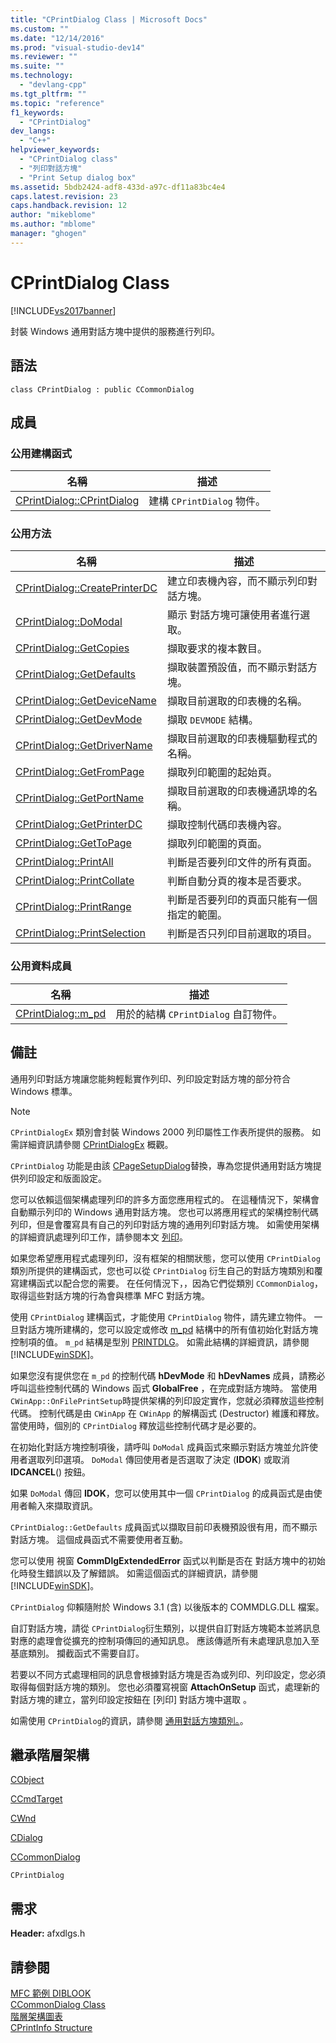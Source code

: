 ```yaml
---
title: "CPrintDialog Class | Microsoft Docs"
ms.custom: ""
ms.date: "12/14/2016"
ms.prod: "visual-studio-dev14"
ms.reviewer: ""
ms.suite: ""
ms.technology: 
  - "devlang-cpp"
ms.tgt_pltfrm: ""
ms.topic: "reference"
f1_keywords: 
  - "CPrintDialog"
dev_langs: 
  - "C++"
helpviewer_keywords: 
  - "CPrintDialog class"
  - "列印對話方塊"
  - "Print Setup dialog box"
ms.assetid: 5bdb2424-adf8-433d-a97c-df11a83bc4e4
caps.latest.revision: 23
caps.handback.revision: 12
author: "mikeblome"
ms.author: "mblome"
manager: "ghogen"
---
```

# CPrintDialog Class
[!INCLUDE[vs2017banner](../../assembler/inline/includes/vs2017banner.md)]

封裝 Windows 通用對話方塊中提供的服務進行列印。  
  
## 語法  
  
```  
class CPrintDialog : public CCommonDialog  
```  
  
## 成員  
  
### 公用建構函式  
  
|名稱|描述|  
|--------|--------|  
|[CPrintDialog::CPrintDialog](../Topic/CPrintDialog::CPrintDialog.md)|建構 `CPrintDialog` 物件。|  
  
### 公用方法  
  
|名稱|描述|  
|--------|--------|  
|[CPrintDialog::CreatePrinterDC](../Topic/CPrintDialog::CreatePrinterDC.md)|建立印表機內容，而不顯示列印對話方塊。|  
|[CPrintDialog::DoModal](../Topic/CPrintDialog::DoModal.md)|顯示  對話方塊可讓使用者進行選取。|  
|[CPrintDialog::GetCopies](../Topic/CPrintDialog::GetCopies.md)|擷取要求的複本數目。|  
|[CPrintDialog::GetDefaults](../Topic/CPrintDialog::GetDefaults.md)|擷取裝置預設值，而不顯示對話方塊。|  
|[CPrintDialog::GetDeviceName](../Topic/CPrintDialog::GetDeviceName.md)|擷取目前選取的印表機的名稱。|  
|[CPrintDialog::GetDevMode](../Topic/CPrintDialog::GetDevMode.md)|擷取 `DEVMODE` 結構。|  
|[CPrintDialog::GetDriverName](../Topic/CPrintDialog::GetDriverName.md)|擷取目前選取的印表機驅動程式的名稱。|  
|[CPrintDialog::GetFromPage](../Topic/CPrintDialog::GetFromPage.md)|擷取列印範圍的起始頁。|  
|[CPrintDialog::GetPortName](../Topic/CPrintDialog::GetPortName.md)|擷取目前選取的印表機通訊埠的名稱。|  
|[CPrintDialog::GetPrinterDC](../Topic/CPrintDialog::GetPrinterDC.md)|擷取控制代碼印表機內容。|  
|[CPrintDialog::GetToPage](../Topic/CPrintDialog::GetToPage.md)|擷取列印範圍的頁面。|  
|[CPrintDialog::PrintAll](../Topic/CPrintDialog::PrintAll.md)|判斷是否要列印文件的所有頁面。|  
|[CPrintDialog::PrintCollate](../Topic/CPrintDialog::PrintCollate.md)|判斷自動分頁的複本是否要求。|  
|[CPrintDialog::PrintRange](../Topic/CPrintDialog::PrintRange.md)|判斷是否要列印的頁面只能有一個指定的範圍。|  
|[CPrintDialog::PrintSelection](../Topic/CPrintDialog::PrintSelection.md)|判斷是否只列印目前選取的項目。|  
  
### 公用資料成員  
  
|名稱|描述|  
|--------|--------|  
|[CPrintDialog::m\_pd](../Topic/CPrintDialog::m_pd.md)|用於的結構 `CPrintDialog` 自訂物件。|  
  
## 備註  
 通用列印對話方塊讓您能夠輕鬆實作列印、列印設定對話方塊的部分符合 Windows 標準。  
  
> [!NOTE]
>  `CPrintDialogEx` 類別會封裝 Windows 2000 列印屬性工作表所提供的服務。  如需詳細資訊請參閱 [CPrintDialogEx](../../mfc/reference/cprintdialogex-class.md) 概觀。  
  
 `CPrintDialog` 功能是由該 [CPageSetupDialog](../../mfc/reference/cpagesetupdialog-class.md)替換，專為您提供通用對話方塊提供列印設定和版面設定。  
  
 您可以依賴這個架構處理列印的許多方面您應用程式的。  在這種情況下，架構會自動顯示列印的 Windows 通用對話方塊。  您也可以將應用程式的架構控制代碼列印，但是會覆寫具有自己的列印對話方塊的通用列印對話方塊。  如需使用架構的詳細資訊處理列印工作，請參閱本文 [列印](../../mfc/printing.md)。  
  
 如果您希望應用程式處理列印，沒有框架的相關狀態，您可以使用 `CPrintDialog` 類別所提供的建構函式，您也可以從 `CPrintDialog` 衍生自己的對話方塊類別和覆寫建構函式以配合您的需要。  在任何情況下，，因為它們從類別 `CCommonDialog`，取得這些對話方塊的行為會與標準 MFC 對話方塊。  
  
 使用 `CPrintDialog` 建構函式，才能使用 `CPrintDialog` 物件，請先建立物件。  一旦對話方塊所建構的，您可以設定或修改 [m\_pd](../Topic/CPrintDialog::m_pd.md) 結構中的所有值初始化對話方塊控制項的值。  `m_pd` 結構是型別 [PRINTDLG](http://msdn.microsoft.com/library/windows/desktop/ms646843)。  如需此結構的詳細資訊，請參閱 [!INCLUDE[winSDK](../../atl/includes/winsdk_md.md)]。  
  
 如果您沒有提供您在 `m_pd` 的控制代碼 **hDevMode** 和 **hDevNames** 成員，請務必呼叫這些控制代碼的 Windows 函式 **GlobalFree** ，在完成對話方塊時。  當使用 `CWinApp::OnFilePrintSetup`時提供架構的列印設定實作，您就必須釋放這些控制代碼。  控制代碼是由 `CWinApp` 在 `CWinApp` 的解構函式 \(Destructor\) 維護和釋放。  當使用時，個別的 `CPrintDialog` 釋放這些控制代碼才是必要的。  
  
 在初始化對話方塊控制項後，請呼叫 `DoModal` 成員函式來顯示對話方塊並允許使用者選取列印選項。  `DoModal` 傳回使用者是否選取了決定 \(**IDOK**\) 或取消**IDCANCEL**\(\) 按鈕。  
  
 如果 `DoModal` 傳回 **IDOK**，您可以使用其中一個 `CPrintDialog` 的成員函式是由使用者輸入來擷取資訊。  
  
 `CPrintDialog::GetDefaults` 成員函式以擷取目前印表機預設很有用，而不顯示對話方塊。  這個成員函式不需要使用者互動。  
  
 您可以使用  視窗 **CommDlgExtendedError** 函式以判斷是否在  對話方塊中的初始化時發生錯誤以及了解錯誤。  如需這個函式的詳細資訊，請參閱 [!INCLUDE[winSDK](../../atl/includes/winsdk_md.md)]。  
  
 `CPrintDialog` 仰賴隨附於 Windows 3.1 \(含\) 以後版本的 COMMDLG.DLL 檔案。  
  
 自訂對話方塊，請從 `CPrintDialog`衍生類別，以提供自訂對話方塊範本並將訊息對應的處理會從擴充的控制項傳回的通知訊息。  應該傳遞所有未處理訊息加入至基底類別。  攔截函式不需要自訂。  
  
 若要以不同方式處理相同的訊息會根據對話方塊是否為或列印、列印設定，您必須取得每個對話方塊的類別。  您也必須覆寫視窗 **AttachOnSetup** 函式，處理新的對話方塊的建立，當列印設定按鈕在 \[列印\] 對話方塊中選取 。  
  
 如需使用 `CPrintDialog`的資訊，請參閱 [通用對話方塊類別。](../../mfc/common-dialog-classes.md)。  
  
## 繼承階層架構  
 [CObject](../../mfc/reference/cobject-class.md)  
  
 [CCmdTarget](../../mfc/reference/ccmdtarget-class.md)  
  
 [CWnd](../../mfc/reference/cwnd-class.md)  
  
 [CDialog](../../mfc/reference/cdialog-class.md)  
  
 [CCommonDialog](../../mfc/reference/ccommondialog-class.md)  
  
 `CPrintDialog`  
  
## 需求  
 **Header:** afxdlgs.h  
  
## 請參閱  
 [MFC 範例 DIBLOOK](../../top/visual-cpp-samples.md)   
 [CCommonDialog Class](../../mfc/reference/ccommondialog-class.md)   
 [階層架構圖表](../../mfc/hierarchy-chart.md)   
 [CPrintInfo Structure](../../mfc/reference/cprintinfo-structure.md)